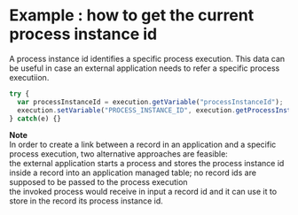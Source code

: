 # Example : how to get the current process instance id

A process instance id identifies a specific process execution. This data can be useful in case an external application needs to refer a specific process executiion.

```javascript
try {
  var processInstanceId = execution.getVariable("processInstanceId");
  execution.setVariable("PROCESS_INSTANCE_ID", execution.getProcessInstanceId());
} catch(e) {}
```

**Note**  
In order to create a link between a record in an application and a specific process execution, two alternative approaches are feasible:  
the external application starts a process and stores the process instance id inside a record into an application managed table; no record ids are supposed to be passed to the process execution  
the invoked process would receive in input a record id and it can use it to store in the record its process instance id.

